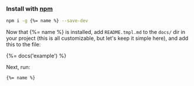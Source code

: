 ### Install with [npm](npmjs.org)

```bash
npm i -g {%= name %} --save-dev
```

Now that {%= name %} is installed, add `README.tmpl.md` to the `docs/` dir in your project (this is all customizable, but let's keep it simple here), and add this to the file:

{%= docs('example') %}

Next, run:

```bash
{%= name %}
```